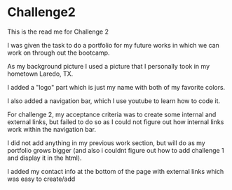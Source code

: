 # Challenge2

This is the read me for Challenge 2

I was given the task to do a portfolio for my future works in which we can work on through out the bootcamp.

As my background picture I used a picture that I personally took in my hometown Laredo, TX.

I added a "logo" part which is just my name with both of my favorite colors.

I also added a navigation bar, which I use youtube to learn how to code it. 

For challenge 2, my acceptance criteria was to create some internal and external links, but failed to do so as I could not figure out how internal links work within the navigation bar. 

I did not add anything in my previous work section, but will do as my portfolio grows bigger (and also i couldnt figure out how to add challenge 1 and display it in the html).

I added my contact info at the bottom of the page with external links which was easy to create/add

